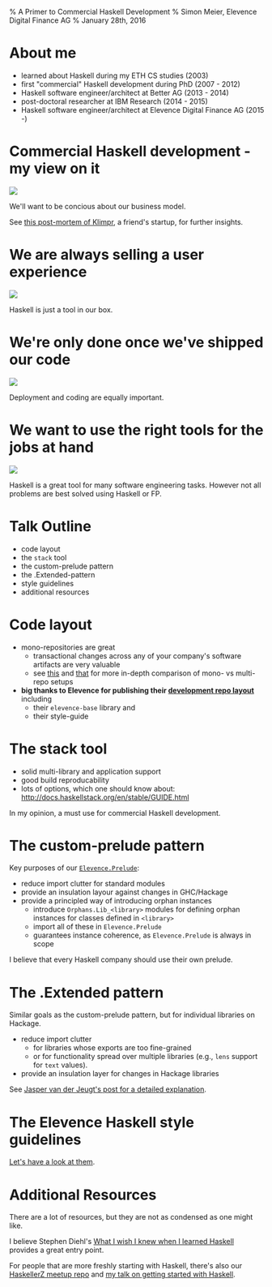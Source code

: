 % A Primer to Commercial Haskell Development
% Simon Meier, Elevence Digital Finance AG
% January 28th, 2016


# About me

- learned about Haskell during my ETH CS studies (2003)
- first "commercial" Haskell development during PhD (2007 - 2012)
- Haskell software engineer/architect at Better AG (2013 - 2014)
- post-doctoral researcher at IBM Research (2014 - 2015)
- Haskell software engineer/architect at Elevence Digital Finance AG (2015 -)


# Commercial Haskell development - my view on it


![](img/business-model.jpg)

We'll want to be concious about our business model.

See [this post-mortem of Klimpr](https://medium.com/@adriankyburz/it-s-been-an-amazing-ride-now-my-startup-is-dead-and-here-s-what-i-ve-learned-284e14ef4ee0#.w4621izgf),
a friend's startup, for further insights.


# We are always selling a user experience

![](img/user-experience-for-startups.png)

Haskell is just a tool in our box.


# We're only done once we've shipped our code

![](img/spacex-launch.jpg)

Deployment and coding are equally important.


# We want to use the right tools for the jobs at hand

![](img/cnc_machine.jpg)

Haskell is a great tool for many software engineering tasks.
However not all problems are best solved using Haskell or FP.


# Talk Outline

- code layout
- the `stack` tool
- the custom-prelude pattern
- the .Extended-pattern
- style guidelines
- additional resources


# Code layout

- mono-repositories are great
    - transactional changes across any of your
      company's software artifacts are very valuable
    - see [this](http://danluu.com/monorepo/) and
         [that](https://github.com/babel/babel/blob/master/doc/design/monorepo.md)
      for more in-depth comparison of mono- vs multi-repo setups
- **big thanks to Elevence for publishing their
  [development repo layout](https://github.com/meiersi/HaskellerZ/tree/master/meetups/20160128-A_primer_to_commercial_Haskell_programming/code-by-elevence)**
  including
    - their `elevence-base` library and
    - their style-guide


# The stack tool


- solid multi-library and application support
- good build reproducability
- lots of options, which one should know about:
  http://docs.haskellstack.org/en/stable/GUIDE.html

In my opinion, a must use for commercial Haskell development.


# The custom-prelude pattern

Key purposes of our [`Elevence.Prelude`](https://github.com/meiersi/HaskellerZ/tree/master/meetups/20160128-A_primer_to_commercial_Haskell_programming/code-by-elevence/libs/hs/elevence-base/src/Elevence/Prelude.hs):

- reduce import clutter for standard modules
- provide an insulation layour against changes in GHC/Hackage
- provide a principled way of introducing orphan instances
    - introduce `Orphans.Lib_<library>` modules for defining orphan instances
      for classes defined in `<library>`
    - import all of these in `Elevence.Prelude`
    - guarantees instance coherence, as `Elevence.Prelude` is always in scope

I believe that every Haskell company should use their own prelude.


# The .Extended pattern

Similar goals as the custom-prelude pattern,
but for individual libraries on Hackage.

- reduce import clutter
    - for libraries whose exports are too fine-grained
    - or for functionality spread over multiple libraries
      (e.g., `lens` support for `text` values).
- provide an insulation layer for changes in Hackage libraries

See [Jasper van der Jeugt's post for a detailed explanation](https://jaspervdj.be/posts/2015-01-20-haskell-design-patterns-extended-modules.html).


# The Elevence Haskell style guidelines

[Let's have a look at them](https://github.com/meiersi/HaskellerZ/blob/master/meetups/20160128-A_primer_to_commercial_Haskell_programming/code-by-elevence/docs/hs-style-guide.md).


# Additional Resources

There are a lot of resources, but they are not as condensed as one might like.

I believe Stephen Diehl's
[What I wish I knew when I learned Haskell](http://dev.stephendiehl.com/hask/)
provides a great entry point.

For people that are more freshly starting with Haskell,
there's also our [HaskellerZ meetup repo](https://github.com/meiersi/HaskellerZ)
and [my talk on getting started with Haskell](https://github.com/meiersi/HaskellerZ/blob/master/meetups/2015-02-26-Writing_your_first_real_world_Haskell_application/real_world_haskell_intro.markdown).










